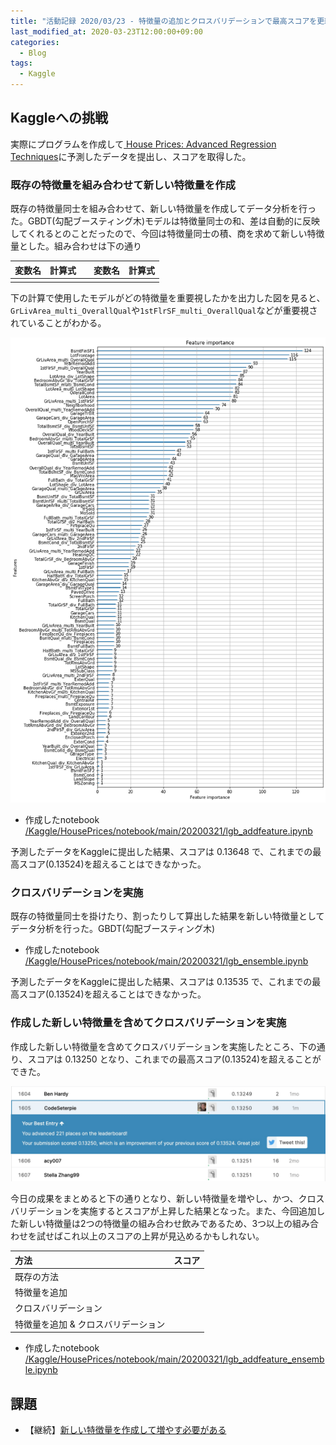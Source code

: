```yaml
---
title: "活動記録 2020/03/23 - 特徴量の追加とクロスバリデーションで最高スコアを更新"
last_modified_at: 2020-03-23T12:00:00+09:00
categories:
  - Blog
tags:
  - Kaggle
---
```


## Kaggleへの挑戦
実際にプログラムを作成して[
House Prices: Advanced Regression Techniques](https://www.kaggle.com/c/house-prices-advanced-regression-techniques/overview)に予測したデータを提出し、スコアを取得した。  

### 既存の特徴量を組み合わせて新しい特徴量を作成
既存の特徴量同士を組み合わせて、新しい特徴量を作成してデータ分析を行った。GBDT(勾配ブースティング木)モデルは特徴量同士の和、差は自動的に反映してくれるとのことだったので、今回は特徴量同士の積、商を求めて新しい特徴量とした。組み合わせは下の通り

|変数名|計算式||変数名|計算式|
|:---|:---|:---:|:---|:---|
|||||

下の計算で使用したモデルがどの特徴量を重要視したかを出力した図を見ると、` GrLivArea_multi_OverallQual `や`1stFlrSF_multi_OverallQual`などが重要視されていることがわかる。

<img src="/assets/images/posts/report_20200321/feature_importance.png" witdh="500">

* 作成したnotebook  
[/Kaggle/HousePrices/notebook/main/20200321/lgb_addfeature.ipynb](https://github.com/CodeSeterpie/CodeSeterpie/blob/develop/Kaggle/HousePrices/notebook/main/20200321/lgb_addfeature.ipynb)

予測したデータをKaggleに提出した結果、スコアは 0.13648 で、これまでの最高スコア(0.13524)を超えることはできなかった。

### クロスバリデーションを実施
既存の特徴量同士を掛けたり、割ったりして算出した結果を新しい特徴量としてデータ分析を行った。GBDT(勾配ブースティング木)

* 作成したnotebook  
[/Kaggle/HousePrices/notebook/main/20200321/lgb_ensemble.ipynb](https://github.com/CodeSeterpie/CodeSeterpie/blob/develop/Kaggle/HousePrices/notebook/main/20200321/lgb_ensemble.ipynb)

予測したデータをKaggleに提出した結果、スコアは 0.13535 で、これまでの最高スコア(0.13524)を超えることはできなかった。

### 作成した新しい特徴量を含めてクロスバリデーションを実施
作成した新しい特徴量を含めてクロスバリデーションを実施したところ、下の通り、スコアは 0.13250 となり、これまでの最高スコア(0.13524)を超えることができた。

<img src="/assets/images/posts/report_20200321/score_addfeature_ensemble.jpg" witdh="500">

今日の成果をまとめると下の通りとなり、新しい特徴量を増やし、かつ、クロスバリデーションを実施するとスコアが上昇した結果となった。また、今回追加した新しい特徴量は2つの特徴量の組み合わせ飲みであるため、3つ以上の組み合わせを試せばこれ以上のスコアの上昇が見込めるかもしれない。

|方法|スコア|
|:---|---:|
|既存の方法||
|特徴量を追加||
|クロスバリデーション||
|特徴量を追加 & クロスバリデーション||


* 作成したnotebook  
[/Kaggle/HousePrices/notebook/main/20200321/lgb_addfeature_ensemble.ipynb](https://github.com/CodeSeterpie/CodeSeterpie/blob/develop/Kaggle/HousePrices/notebook/main/20200321/lgb_addfeature_ensemble.ipynb)

## 課題
* 【継続】[新しい特徴量を作成して増やす必要がある](https://github.com/CodeSeterpie/CodeSeterpie/issues/39)
